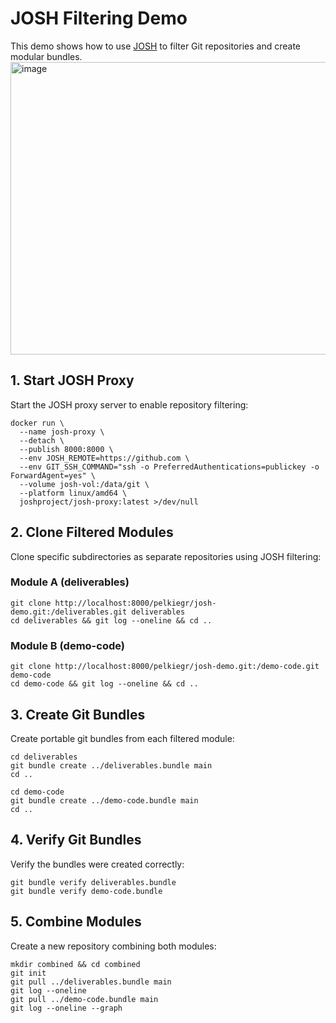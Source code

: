 # JOSH Filtering Demo

This demo shows how to use [JOSH](https://josh-project.github.io/josh/) to filter Git repositories and create modular bundles.
<img width="1358" height="468" alt="image" src="https://github.com/user-attachments/assets/27ceb60a-36f8-45f0-9d4f-a558bc108009" />

## 1. Start JOSH Proxy

Start the JOSH proxy server to enable repository filtering:

```shell
docker run \
  --name josh-proxy \
  --detach \
  --publish 8000:8000 \
  --env JOSH_REMOTE=https://github.com \
  --env GIT_SSH_COMMAND="ssh -o PreferredAuthentications=publickey -o ForwardAgent=yes" \
  --volume josh-vol:/data/git \
  --platform linux/amd64 \
  joshproject/josh-proxy:latest >/dev/null
```

## 2. Clone Filtered Modules

Clone specific subdirectories as separate repositories using JOSH filtering:

### Module A (deliverables)
```shell
git clone http://localhost:8000/pelkiegr/josh-demo.git:/deliverables.git deliverables
cd deliverables && git log --oneline && cd ..
```

### Module B (demo-code)
```shell
git clone http://localhost:8000/pelkiegr/josh-demo.git:/demo-code.git demo-code
cd demo-code && git log --oneline && cd ..
```

## 3. Create Git Bundles

Create portable git bundles from each filtered module:

```shell
cd deliverables
git bundle create ../deliverables.bundle main
cd ..

cd demo-code
git bundle create ../demo-code.bundle main
cd ..
```

## 4. Verify Git Bundles

Verify the bundles were created correctly:

```shell
git bundle verify deliverables.bundle
git bundle verify demo-code.bundle
```

## 5. Combine Modules

Create a new repository combining both modules:

```shell
mkdir combined && cd combined
git init
git pull ../deliverables.bundle main
git log --oneline
git pull ../demo-code.bundle main
git log --oneline --graph
```

